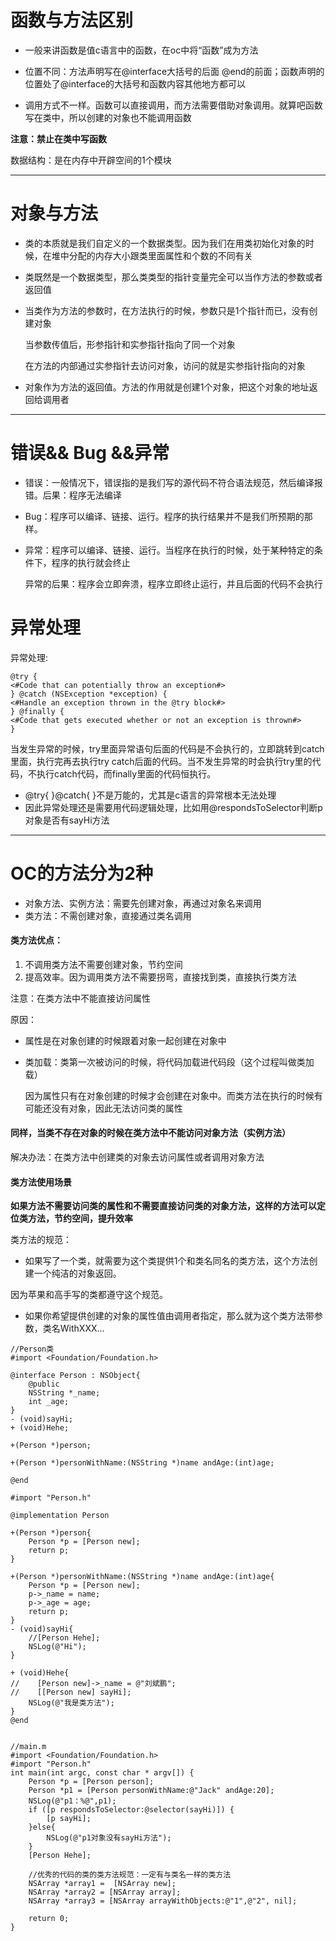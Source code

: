 # 函数与方法区别

* 一般来讲函数是值c语言中的函数，在oc中将“函数”成为方法

* 位置不同：方法声明写在@interface大括号的后面 @end的前面；函数声明的位置处了@interface的大括号和函数内容其他地方都可以

* 调用方式不一样。函数可以直接调用，而方法需要借助对象调用。就算吧函数写在类中，所以创建的对象也不能调用函数

**注意：禁止在类中写函数**

数据结构：是在内存中开辟空间的1个模块

---

# 对象与方法

* 类的本质就是我们自定义的一个数据类型。因为我们在用类初始化对象的时候，在堆中分配的内存大小跟类里面属性和个数的不同有关
* 类既然是一个数据类型，那么类类型的指针变量完全可以当作方法的参数或者返回值

* 当类作为方法的参数时，在方法执行的时候，参数只是1个指针而已，没有创建对象

  当参数传值后，形参指针和实参指针指向了同一个对象

  在方法的内部通过实参指针去访问对象，访问的就是实参指针指向的对象

* 对象作为方法的返回值。方法的作用就是创建1个对象，把这个对象的地址返回给调用者

---

# 错误&& Bug &&异常

* 错误：一般情况下，错误指的是我们写的源代码不符合语法规范，然后编译报错。后果：程序无法编译
* Bug：程序可以编译、链接、运行。程序的执行结果并不是我们所预期的那样。

* 异常：程序可以编译、链接、运行。当程序在执行的时候，处于某种特定的条件下，程序的执行就会终止

  异常的后果：程序会立即奔溃，程序立即终止运行，并且后面的代码不会执行

# 异常处理

异常处理:

```
@try {
<#Code that can potentially throw an exception#>
} @catch (NSException *exception) {
<#Handle an exception thrown in the @try block#>
} @finally {
<#Code that gets executed whether or not an exception is thrown#>
}
```

当发生异常的时候，try里面异常语句后面的代码是不会执行的，立即跳转到catch里面，执行完再去执行try catch后面的代码。当不发生异常的时会执行try里的代码，不执行catch代码，而finally里面的代码恒执行。

* @try{ }@catch{ }不是万能的，尤其是c语言的异常根本无法处理
* 因此异常处理还是需要用代码逻辑处理，比如用@respondsToSelector判断p对象是否有sayHi方法

---

# OC的方法分为2种

* 对象方法、实例方法：需要先创建对象，再通过对象名来调用
* 类方法：不需创建对象，直接通过类名调用

#### 类方法优点：

1. 不调用类方法不需要创建对象，节约空间
2. 提高效率。因为调用类方法不需要拐弯，直接找到类，直接执行类方法

注意：在类方法中不能直接访问属性

原因：

* 属性是在对象创建的时候跟着对象一起创建在对象中
* 类加载：类第一次被访问的时候，将代码加载进代码段（这个过程叫做类加载）

  因为属性只有在对象创建的时候才会创建在对象中。而类方法在执行的时候有可能还没有对象，因此无法访问类的属性

#### 同样，当类不存在对象的时候在类方法中不能访问对象方法（实例方法）

解决办法：在类方法中创建类的对象去访问属性或者调用对象方法

#### 类方法使用场景

**如果方法不需要访问类的属性和不需要直接访问类的对象方法，这样的方法可以定位类方法，节约空间，提升效率**

类方法的规范：

* 如果写了一个类，就需要为这个类提供1个和类名同名的类方法，这个方法创建一个纯洁的对象返回。

因为苹果和高手写的类都遵守这个规范。

* 如果你希望提供创建的对象的属性值由调用者指定，那么就为这个类方法带参数，类名WithXXX...

```
//Person类
#import <Foundation/Foundation.h>

@interface Person : NSObject{
    @public
    NSString *_name;
    int _age;
}
- (void)sayHi;
+ (void)Hehe;

+(Person *)person;

+(Person *)personWithName:(NSString *)name andAge:(int)age;

@end

#import "Person.h"

@implementation Person

+(Person *)person{
    Person *p = [Person new];
    return p;
}

+(Person *)personWithName:(NSString *)name andAge:(int)age{
    Person *p = [Person new];
    p->_name = name;
    p->_age = age;
    return p;
}
- (void)sayHi{
    //[Person Hehe];
    NSLog(@"Hi");
}

+ (void)Hehe{
//    [Person new]->_name = @"刘斌鹏";
//    [[Person new] sayHi];
    NSLog(@"我是类方法");
}
@end


//main.m
#import <Foundation/Foundation.h>
#import "Person.h"
int main(int argc, const char * argv[]) {
    Person *p = [Person person];
    Person *p1 = [Person personWithName:@"Jack" andAge:20];
    NSLog(@"p1：%@",p1);
    if ([p respondsToSelector:@selector(sayHi)]) {
        [p sayHi];
    }else{
        NSLog(@"p1对象没有sayHi方法");
    }
    [Person Hehe];

    //优秀的代码的类的类方法规范：一定有与类名一样的类方法
    NSArray *array1 =  [NSArray new];
    NSArray *array2 = [NSArray array];
    NSArray *array3 = [NSArray arrayWithObjects:@"1",@"2", nil];

    return 0;
}
```



